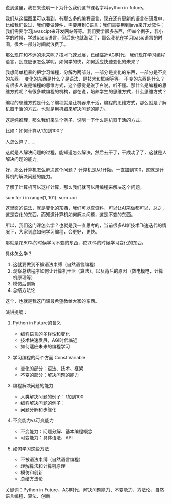 说到这里，我在来说明一下为什么我们这节课名字叫python in future。

我们从这幅图里可以看到，有那么多的编程语言，现在还有更新的语言在研发中，比如我们说过，我们要做硬件，需要用到C语言；我们需要用到java来开发软件；我们需要学习javascipt来开发网站等等。我们要学很多东西，但举个例子，我小学的时候，学过basic语言，但后来也就淘汰了，那么我花在学习basic语言的时间，很大一部分时间就浪费了。

那么现在和不远的未来呢？技术飞速发展，已经临近AGI时代，我们现在学习编程语言，到底应该怎么学呢，如何学的快，如何适应快速变化的未来？

我想简单粗暴的把学习编程，分解为两部分，一部分是变化的东西，一部分是不变的东西。
变化的东西是什么？是语法，是技术和框架等等。
不变的东西是什么？有很多人说是编程的思维方式，这个感觉是说了白说，听不懂。那什么是编程的思维方式呢？有很多教编程的机构，都在说，培养学生的思维方式，什么思维方式？

编程的思维方式是什么？编程就是让机器来干活，编程的思维方式，那么就是了解机器干活的方式。也就是用机器来解决问题的能力。

这是纯推理，那么我们来举个例子，说明一下什么是机器干活的方式。

比如：如何计算从1加到100？

人怎么算？......

这就是人解决问题的过程，能知道怎么解决，然后去干了，干成功了了，这就是人解决问题的能力。

好，那么计算机怎么解决这个问题？
计算机是从1开始，一直加到100，这就是计算机的解决问题的能力。

了解了计算机可以这样计算，那么我们就可以用编程来解决这个问题。

sum 
for i in range(1, 101):
   sum += i

这里面的语法，就是变化的东西，我们可以查资料，可以让AI来做都可以，总之，这是变化的东西。而知道计算机如何解决问题，这是不变的东西。

所以，我们这门课怎么学？也就是我一直思考的，当前很多AI新技术飞速迭代的情况下，大家到底如何学习编程，会更好，更快。

那就是花80%的时候学习不变的东西，花20%的时候学习变化的东西。

具体怎么学？
1. 这就要做到不被语法束缚（自然语言编程）
2. 观察总结程序如何让计算机干活（算法）。以及背后的原因（数电模电，计算机原理等）
3. 模仿后创新
4. 总结方法论

这个，也就是我这门课最希望教给大家的东西。



演讲提纲：

1. Python in Future的含义
   - 编程语言的多样性和变化
   - 技术快速发展，AGI时代临近
   - 如何适应未来的编程学习

2. 学习编程的两个方面 Const Variable
   - 变化的部分：语法、技术、框架
   - 不变的部分：解决问题的能力

3. 编程解决问题的能力
   - 人类解决问题的例子：1加到100
   - 编程解决问题的例子：
   - 问题分解和步骤化

4. 不变能力vs可变能力
   - 不变能力：问题分解、基本编程概念
   - 可变能力：具体语法、API

5. 如何学习这些方法
   - 不被语法束缚（自然语言编程）
   - 理解算法和计算机原理
   - 模仿和创新
   - 总结方法论

关键词：Python in Future、AGI时代、解决问题能力、不变能力、方法论、自然语言编程、算法、创新


